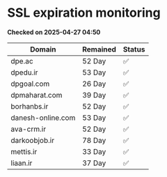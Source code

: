 # SSL expiration monitoring

**Checked on 2025-04-27 04:50**

| Domain | Remained | Status       |
|--------|----------|--------------|
| dpe.ac     | 52 Day   | ✅ |
| dpedu.ir     | 53 Day   | ✅ |
| dpgoal.com     | 26 Day   | ✅ |
| dpmaharat.com     | 39 Day   | ✅ |
| borhanbs.ir     | 52 Day   | ✅ |
| danesh-online.com     | 53 Day   | ✅ |
| ava-crm.ir     | 52 Day   | ✅ |
| darkoobjob.ir     | 78 Day   | ✅ |
| mettis.ir     | 33 Day   | ✅ |
| liaan.ir     | 37 Day   | ✅ |
